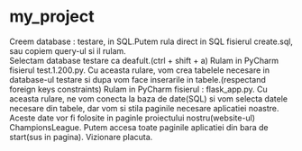 # my_project

Creem database : testare, in SQL.Putem rula direct in SQL fisierul create.sql, sau copiem query-ul si il rulam.<br/>
Selectam database testare ca deafult.(ctrl + shift + a)
Rulam in PyCharm fisierul test.1.200.py. Cu aceasta rulare, vom crea tabelele necesare in database-ul testare si dupa vom face inserarile in tabele.(respectand foreign keys constraints)
Rulam in PyCharm fisierul : flask_app.py. Cu aceasta rulare, ne vom conecta la baza de date(SQL) si vom selecta datele necesare din tabele, dar vom si stila paginile necesare aplicatiei noastre. Aceste date vor fi folosite in paginle proiectului nostru(website-ul) ChampionsLeague.
Putem accesa toate paginile aplicatiei din bara de start(sus in pagina).
Vizionare placuta.
